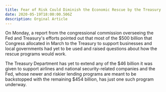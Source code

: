 ```yaml
---
title: Fear of Risk Could Diminish the Economic Rescue by the Treasury and Fed
date: 2020-05-19T18:00:00.506Z
description: Orginal Article
---
```

On Monday, a report from the congressional commission overseeing the Fed and Treasury's efforts pointed out that most of the $500 billion that Congress allocated in March to the Treasury to support businesses and local governments had yet to be used and raised questions about how the rescue programs would work.

The Treasury Department has yet to extend any of the $46 billion it was given to support airlines and national security-related companies and the Fed, whose newer and riskier lending programs are meant to be backstopped with the remaining $454 billion, has just one such program underway.